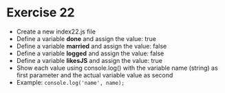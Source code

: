 # Exercise 22

* Create a new index22.js file
* Define a variable **done** and assign the value: true
* Define a variable **married** and assign the value: false
* Define a variable **logged** and assign the value: false
* Define a variable **likesJS** and assign the value: true
* Show each value using console.log() with the variable name (string) as first parameter and the actual variable value as second
* Example: `console.log('name', name);`
